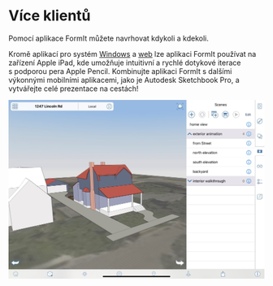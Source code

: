 # Více klientů

Pomocí aplikace FormIt můžete navrhovat kdykoli a kdekoli.

Kromě aplikací pro systém [Windows](https://formit.autodesk.com/download) a [web](https://formit.autodesk.com/app) lze aplikaci FormIt používat na zařízení Apple iPad, kde umožňuje intuitivní a rychlé dotykové iterace s podporou pera Apple Pencil. Kombinujte aplikaci FormIt s dalšími výkonnými mobilními aplikacemi, jako je Autodesk Sketchbook Pro, a vytvářejte celé prezentace na cestách!

![FormIt on Apple iPad](<../.gitbook/assets/ipad scenes (1).png>)
